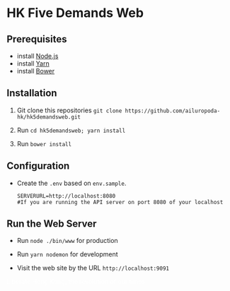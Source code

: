 # HK Five Demands Web

## Prerequisites

- install [Node.js](https://nodejs.org/en/download/package-manager/)
- install [Yarn](https://yarnpkg.com/lang/en/docs/install/#mac-stable)
- install [Bower](https://bower.io/) 

## Installation

1. Git clone this repositories 
  `git clone https://github.com/ailuropoda-hk/hk5demandsweb.git`
  
2. Run `cd hk5demandsweb; yarn install`

3. Run `bower install`

## Configuration

- Create the `.env` based on `env.sample`. 

  ```
  SERVERURL=http://localhost:8080
  #If you are running the API server on port 8080 of your localhost
  ```
  
## Run the Web Server

- Run `node ./bin/www` for production

- Run `yarn nodemon` for development

- Visit the web site by the URL `http://localhost:9091`

<span style="color:white">Liberate Hong Kong, the revolution of our times</span>